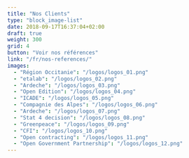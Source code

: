 ```yaml
---
title: "Nos Clients"
type: "block_image-list"
date: 2018-09-17T16:37:04+02:00
draft: true
weight: 300
grid: 4
button: "Voir nos références"
link: "/fr/nos-references/"
images:
  - "Région Occitanie": "/logos/logos_01.png"
  - "etalab": "/logos/logos_02.png"
  - "Ardeche": "/logos/logos_03.png"
  - "Open Edition": "/logos/logos_04.png"
  - "ICADE": "/logos/logos_05.png"
  - "Compagnie des Alpes": "/logos/logos_06.png"
  - "Ardeche": "/logos/logos_07.png"
  - "Stat 4 decision": "/logos/logos_08.png"
  - "Greenpeace": "/logos/logos_09.png"
  - "CFI": "/logos/logos_10.png"
  - "Open contracting": "/logos/logos_11.png"
  - "Open Government Partnership": "/logos/logos_12.png"
---
```


